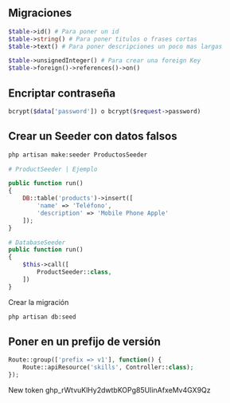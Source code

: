 
## Migraciones

```php
$table->id() # Para poner un id
$table->string() # Para poner titulos o frases cortas
$table->text() # Para poner descripciones un poco mas largas

$table->unsignedInteger() # Para crear una foreign Key
$table->foreign()->references()->on() 
```


## Encriptar contraseña

```php
bcrypt($data['password']) o bcrypt($request->password)
```


## Crear un Seeder con datos falsos

```bash
php artisan make:seeder ProductosSeeder
```

```php
# ProductSeeder | Ejemplo

public function run()
{
	DB::table('products')->insert([
		'name' => 'Teléfono',
		'description' => 'Mobile Phone Apple'
	]);
}

# DatabaseSeeder
public function run()
{
	$this->call([
		ProductSeeder::class,
	])
}
```

Crear la migración
 ```bash
php artisan db:seed
```


## Poner en un prefijo de versión
```php
Route::group(['prefix => v1'], function() {
	Route::apiResource('skills', Controller::class);
});
```


New token
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
